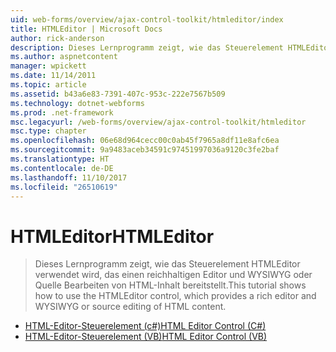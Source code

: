 ```yaml
---
uid: web-forms/overview/ajax-control-toolkit/htmleditor/index
title: HTMLEditor | Microsoft Docs
author: rick-anderson
description: Dieses Lernprogramm zeigt, wie das Steuerelement HTMLEditor verwendet wird, das einen reichhaltigen Editor und WYSIWYG oder Quelle Bearbeiten von HTML-Inhalt bereitstellt.
ms.author: aspnetcontent
manager: wpickett
ms.date: 11/14/2011
ms.topic: article
ms.assetid: b43a6e83-7391-407c-953c-222e7567b509
ms.technology: dotnet-webforms
ms.prod: .net-framework
msc.legacyurl: /web-forms/overview/ajax-control-toolkit/htmleditor
msc.type: chapter
ms.openlocfilehash: 06e68d964cecc00c0ab45f7965a8df11e8afc6ea
ms.sourcegitcommit: 9a9483aceb34591c97451997036a9120c3fe2baf
ms.translationtype: HT
ms.contentlocale: de-DE
ms.lasthandoff: 11/10/2017
ms.locfileid: "26510619"
---
```

<a name="htmleditor"></a><span data-ttu-id="d752d-103">HTMLEditor</span><span class="sxs-lookup"><span data-stu-id="d752d-103">HTMLEditor</span></span>
====================
> <span data-ttu-id="d752d-104">Dieses Lernprogramm zeigt, wie das Steuerelement HTMLEditor verwendet wird, das einen reichhaltigen Editor und WYSIWYG oder Quelle Bearbeiten von HTML-Inhalt bereitstellt.</span><span class="sxs-lookup"><span data-stu-id="d752d-104">This tutorial shows how to use the HTMLEditor control, which provides a rich editor and WYSIWYG or source editing of HTML content.</span></span>


- [<span data-ttu-id="d752d-105">HTML-Editor-Steuerelement (c#)</span><span class="sxs-lookup"><span data-stu-id="d752d-105">HTML Editor Control (C#)</span></span>](how-do-i-use-the-html-editor-control-cs.md)
- [<span data-ttu-id="d752d-106">HTML-Editor-Steuerelement (VB)</span><span class="sxs-lookup"><span data-stu-id="d752d-106">HTML Editor Control (VB)</span></span>](how-do-i-use-the-html-editor-control-vb.md)
